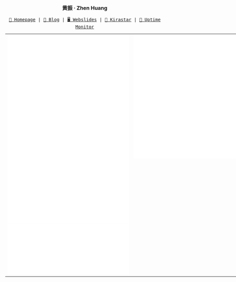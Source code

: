 <h3 align="center"> 黄振 · Zhen Huang</h3>

<p align="center">
  <samp>
    <a href="https://zhenhuang.site/">🧭 Homepage</a> |
    <a href="https://blog.zhenhuang.site/">📝 Blog</a> |
    <a href="https://webslides.zhenhuang.site/">🖥️ Webslides</a> |
    <a href="https://kirastar.zhenhuang.site">🔭 Kirastar</a> |
    <a href="https://status.zhenhuang.site">📶 Uptime Monitor</a>
  </samp>
</p>

<!--
<p align="center">
  <samp>
  <a href="https://github.com/ZhenHuangLab"><img src="https://hits.seeyoufarm.com/api/count/incr/badge.svg?url=https%3A%2F%2Fgithub.com%2FZhenHuangLab&count_bg=%23003F88&title_bg=%23000000&icon=github.svg&icon_color=%23E7E7E7&title=Hits+daily%2Ftotal&edge_flat=false"/></a>
  <a href="https://wakatime.com/@018b6591-20df-4e17-9e3a-30529d0b82ca"><img src="https://wakatime.com/badge/user/018b6591-20df-4e17-9e3a-30529d0b82ca.svg"/></a>
  </samp>
</p>
-->

<table border="0" cellpadding="0" cellspacing="0" align="center" style="width: 800px; border-collapse: collapse;">
  <tr>
    <td  width="50%" align="center" valign="top" style="border-right: none;">
      <a href="https://github.com/ZhenHuangLab">
        <img width="400" src="/left-metrics.svg" />
      </a>
<!--       
      <a href="https://github.com/ZhenHuangLab">
        <img width="400" src="/metrics.plugin.wakatime.svg" />
      </a> 
      -->
      <a href="https://github.com/ZhenHuangLab">
        <img width="400" src="/metrics.plugin.anilist.svg" />
      </a>
    </td>
    <td width="50%" align="center" valign="top" style="border-left: none;">
      <a href="https://github.com/ZhenHuangLab">
        <img width="400" src="/right-metrics.svg" />
      </a>
    </td>
  </tr>
</table>

<!--
**ZhenHuangLab/ZhenHuangLab** is a ✨ _special_ ✨ repository because its `README.md` (this file) appears on your GitHub profile.

Here are some ideas to get you started:

- 🔭 I’m currently working on ...
- 🌱 I’m currently learning ...
- 👯 I’m looking to collaborate on ...
- 🤔 I’m looking for help with ...
- 💬 Ask me about ...
- 📫 How to reach me: ...
- 😄 Pronouns: ...
- ⚡ Fun fact: ...
-->

